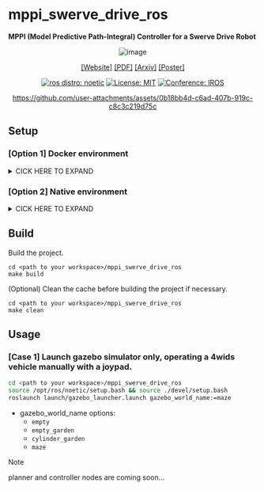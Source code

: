 # mppi_swerve_drive_ros
**MPPI (Model Predictive Path-Integral) Controller for a Swerve Drive Robot**

<div align="center">

![image](https://github.com/user-attachments/assets/56d055e7-f3a4-4c89-940f-577b00e4f088)

[[Website]](https://mizuhoaoki.github.io/projects/iros2024)
[[PDF]](https://mizuhoaoki.github.io/media/papers/IROS2024_paper_mizuhoaoki.pdf)
[[Arxiv]](https://arxiv.org/abs/2409.08648)
[[Poster]](https://mizuhoaoki.github.io/projects/iros2024_poster.pdf)

[![ros distro: noetic](https://img.shields.io/badge/ROS-noetic-red.svg)](https://wiki.ros.org/noetic)
[![License: MIT](https://img.shields.io/badge/License-MIT-blue.svg)](https://opensource.org/licenses/MIT)
[![Conference: IROS](https://img.shields.io/badge/Publication-IROS2024-purple.svg)](https://iros2024-abudhabi.org/)

<!-- demo movie -->
https://github.com/user-attachments/assets/0b18bb4d-c6ad-407b-919c-c8c3c219d75c

</div>


## Setup

### [Option 1] Docker environment

<details>
<summary>CICK HERE TO EXPAND</summary>

1. Prerequisites
    - [docker](https://docs.docker.com/engine/install/ubuntu/)
    - [rocker](https://github.com/osrf/rocker)

1. Clone the project repository.
    ```
    cd <path to your workspace>
    git clone https://github.com/MizuhoAOKI/mppi_swerve_drive_ros
    ```

1. Run for the first time setup to build the docker image.
    ```
    cd <path to your workspace>/mppi_swerve_drive_ros
    make setup_docker
    ```

1. Launch the docker container and get into the bash inside.
    ```
    cd <path to your workspace>/mppi_swerve_drive_ros
    make run_docker
    ```

1. [Inside the docker container] Build the project.
    ```
    cd ~/mppi_swerve_drive_ros
    make build
    ```

</details>


### [Option 2] Native environment

<details>
<summary>CICK HERE TO EXPAND</summary>

1. Prerequisites
    - [ubuntu 20.04](https://releases.ubuntu.com/focal/)
    - [ros noetic](https://wiki.ros.org/noetic)

1. Clone the project repository.
    ```
    cd <path to your workspace>
    git clone https://github.com/MizuhoAOKI/mppi_swerve_drive_ros
    ```

1. Install foundation packages.
    ```
    sudo apt update && sudo apt install -y python3-catkin-tools psmisc python3-rosdep
    ```
1. Initialize rosdep, update it, and install dependencies.
    ```
    cd <path to your workspace>/mppi_swerve_drive_ros
    sudo rosdep init
    rosdep update
    rosdep update && rosdep install -y --from-paths src --ignore-src --rosdistro noetic
    ```
1. Build the project.
    ```
    cd <path to your workspace>/mppi_swerve_drive_ros
    make build
    ```

</details>  


## Build

Build the project.
```
cd <path to your workspace>/mppi_swerve_drive_ros
make build
```

(Optional) Clean the cache before building the project if necessary.
```
cd <path to your workspace>/mppi_swerve_drive_ros
make clean
```


## Usage

### [Case 1] Launch gazebo simulator only, operating a 4wids vehicle manually with a joypad.
```bash
cd <path to your workspace>/mppi_swerve_drive_ros
source /opt/ros/noetic/setup.bash && source ./devel/setup.bash
roslaunch launch/gazebo_launcher.launch gazebo_world_name:=maze
```
- gazebo_world_name options:
    - `empty`
    - `empty_garden`
    - `cylinder_garden`
    - `maze`


> [!NOTE]
> planner and controller nodes are coming soon...
